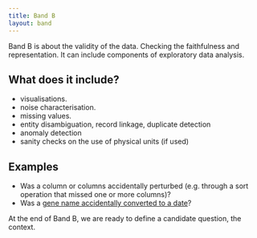```yaml
---
title: Band B
layout: band
---
```


Band B is about the validity of the data. Checking the faithfulness and representation. It can include components of exploratory data analysis.

## What does it include?

* visualisations.
* noise characterisation.
* missing values.
* entity disambiguation, record linkage, duplicate detection
* anomaly detection
* sanity checks on the use of physical units (if used)

## Examples

* Was a column or columns accidentally perturbed (e.g. through a sort operation that missed one or more columns)?
* Was a [gene name accidentally converted to a date](http://bmcbioinformatics.biomedcentral.com/articles/10.1186/1471-2105-5-80)?


At the end of Band B, we are ready to define a candidate question, the context.
